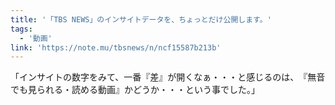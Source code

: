 ```yaml
---
title: '「TBS NEWS」のインサイトデータを、ちょっとだけ公開します。'
tags:
  - '動画'
link: 'https://note.mu/tbsnews/n/ncf15587b213b'
---
```


「インサイトの数字をみて、一番『差』が開くなぁ・・・と感じるのは、　『無音でも見られる・読める動画』かどうか・・・という事でした。」